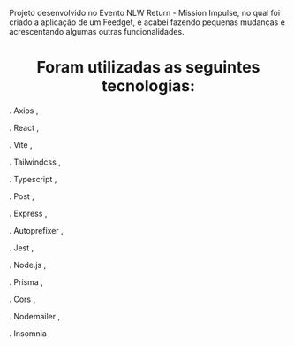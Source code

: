 Projeto desenvolvido no Evento NLW Return - Mission Impulse,  no qual foi criado a aplicação de um Feedget, e acabei fazendo pequenas mudanças e acrescentando 
algumas outras funcionalidades.

  
  

  
<h1 align="center">  Foram utilizadas as seguintes tecnologias: </h1>
  
<div>

  



. Axios ,

. React ,

. Vite ,

. Tailwindcss ,

. Typescript ,
    
. Post ,

. Express ,

. Autoprefixer , 
    
 . Jest , 

. Node.js , 
    
. Prisma , 

. Cors , 
    
. Nodemailer ,
  
. Insomnia  
  


</div>
